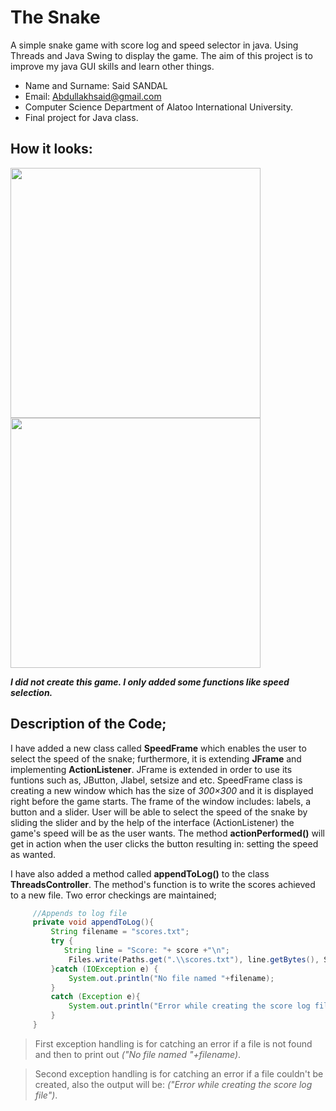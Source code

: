 # The Snake

A simple snake game with score log and speed selector in java. Using Threads and Java Swing to display the game.
The aim of this project is to improve my java GUI skills and learn other things.

- Name and Surname: Said SANDAL
- Email: Abdullakhsaid@gmail.com
- Computer Science Department of Alatoo International University.
- Final project for Java class.

## How it looks:

<img src="https://camo.githubusercontent.com/cb36b0a4fb7422ca7fd7cef38818ba1518c798e8/68747470733a2f2f692e696d6775722e636f6d2f42746335494f722e706e67" width="400">     <img src="https://camo.githubusercontent.com/0c34bf81edc4488f6923df3fb382d4f19bf2af7d/68747470733a2f2f692e696d6775722e636f6d2f525678694761642e706e67" width="400">

***I did not create this game. I only added some functions like speed selection.***

## Description of the Code;

I have added a new class called **SpeedFrame** which enables the user to select the speed of the snake; furthermore, it is extending **JFrame** and implementing **ActionListener**. JFrame is extended in order to use its funtions such as, JButton, Jlabel, setsize and etc. SpeedFrame class is creating a new window which has the size of *300×300* and it is displayed right before the game starts. The frame of the window includes: labels, a button and a slider. User will be able to select the speed of the snake by sliding the slider and by the help of the interface (ActionListener) the game's speed will be as the user wants.
The method **actionPerformed()** will get in action when the user clicks the button resulting in: setting the speed as wanted.

I have also added a method called **appendToLog()** to the class **ThreadsController**. The method's function is to write the scores achieved to a new file. Two error checkings are maintained;

``` Java
	 //Appends to log file
	 private void appendToLog(){
		 String filename = "scores.txt";
		 try {
		 	String line = "Score: "+ score +"\n";
			 Files.write(Paths.get(".\\scores.txt"), line.getBytes(), StandardOpenOption.APPEND);
		 }catch (IOException e) {
			 System.out.println("No file named "+filename);
		 }
		 catch (Exception e){
			 System.out.println("Error while creating the score log file");
		 }
	 }
```
> First exception handling is for catching an error if a file is not found and then to print out *("No file named "+filename)*.

> Second exception handling is for catching an error if a file couldn't be created, also the output will be: *("Error while creating the score log file")*.
